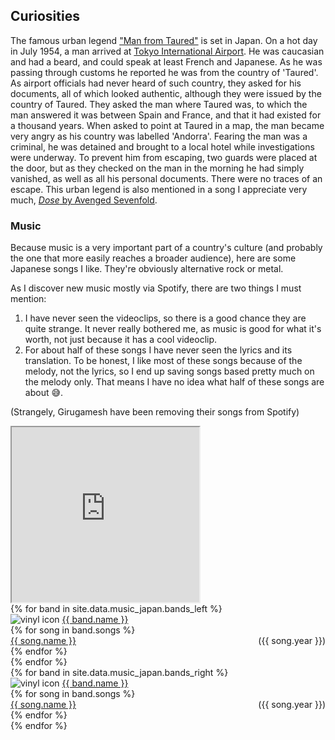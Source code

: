 ## Curiosities

The famous urban legend ["Man from Taured"](https://www.ancient-origins.net/unexplained-phenomena/mysterious-tale-man-taured-evidence-parallel-universes-or-embellishment-005788) is set in Japan. On a hot day in July 1954, a man arrived at [Tokyo International Airport](https://en.wikipedia.org/wiki/Haneda_Airport). He was caucasian and had a beard, and could speak at least French and Japanese. As he was passing through customs he reported he was from the country of 'Taured'. As airport officials had never heard of such country, they asked for his documents, all of which looked authentic, although they were issued by the country of Taured. They asked the man where Taured was, to which the man answered it was between Spain and France, and that it had existed for a thousand years. When asked to point at Taured in a map, the man became very angry as his country was labelled 'Andorra'. Fearing the man was a criminal, he was detained and brought to a local hotel while investigations were underway. To prevent him from escaping, two guards were placed at the door, but as they checked on the man in the morning he had simply vanished, as well as all his personal documents. There were no traces of an escape. This urban legend is also mentioned in a song I appreciate very much, [*Dose* by Avenged Sevenfold](https://www.youtube.com/watch?v=mlG2EK2I9zM).

### Music

Because music is a very important part of a country's culture (and probably the one that more easily reaches a broader audience), here are some Japanese songs I like. They're obviously alternative rock or metal.

As I discover new music mostly via Spotify, there are two things I must mention:
1. I have never seen the videoclips, so there is a good chance they are quite strange. It never really bothered me, as music is good for what it's worth, not just because it has a cool videoclip.
2. For about half of these songs I have never seen the lyrics and its translation. To be honest, I like most of these songs because of the melody, not the lyrics, so I end up saving songs based pretty much on the melody only. That means I have no idea what half of these songs are about 😅.

(Strangely, Girugamesh have been removing their songs from Spotify)

<iframe class="spotify" src="https://open.spotify.com/embed/playlist/6GAkfp0JbAEoqcRkaoH6qt" height="280" allow="encrypted-media"></iframe>

<div class="responsive_row">
	<div class="column">
		{% for band in site.data.music_japan.bands_left %}
		<div class="band">
			<div class="band-name"><img class="inline" src="https://upload.wikimedia.org/wikipedia/commons/7/75/Vinyl_record.svg" alt="vinyl icon"> <a href="{{ band.link }}">{{ band.name }}</a></div>
			{% for song in band.songs %}
			<div class="song"><a href="{{ song.link }}">{{ song.name }}</a> <span style="float: right;">({{ song.year }})</span></div>
			{% endfor %}
		</div>
		{% endfor %}
	</div>
	<div class="column">
		{% for band in site.data.music_japan.bands_right %}
		<div class="band">
			<div class="band-name"><img class="inline" src="https://upload.wikimedia.org/wikipedia/commons/7/75/Vinyl_record.svg" alt="vinyl icon"> <a href="{{ band.link }}">{{ band.name }}</a></div>
			{% for song in band.songs %}
			<div class="song"><a href="{{ song.link }}">{{ song.name }}</a> <span style="float: right;">({{ song.year }})</span></div>
			{% endfor %}
		</div>
		{% endfor %}
	</div>
</div>
